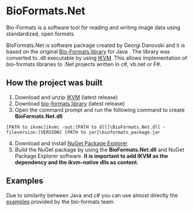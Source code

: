 # BioFormats.Net
Bio-Formats is a software tool for reading and writing image data using standardized, open formats.</br>

BioFormats.Net is software package created by Georgi Danovski and it is based on the original 
[Bio-Formats library](https://www.openmicroscopy.org/bio-formats/) for Java . The library 
was converted to .dll executable by using [IKVM](https://www.ikvm.net/). This allows implementation of bio-formats libraries to .Net projects written in c#, vb.net or F#.</br>
## How the project was built
1. Download and unzip [IKVM](https://www.ikvm.net/index.html) (latest release)</br>
2. Download [bio-formats library](https://www.openmicroscopy.org/bio-formats/) (latest release)</br>
3. Open the command prompt and run the following command to create <b>BioFormats.Net.dll</b></br>
```
[PATH to ikvmc]ikvmc -out:[PATH to dll]\BioFormats.Net.dll -fileversion:[VERSION] [PATH to jar]\bioformats_package.jar
```
4. Download and install [NuGet Package Explorer](https://www.microsoft.com/en-us/p/nuget-package-explorer/9wzdncrdmdm3?activetab=pivot:overviewtab)</br>
5. Build the NuGet package by using the <b>BioFormats.Net.dll</b> and NuGet Package Explorer software. <b>It is important to add IKVM as the dependency and the ikvm-native dlls as content</b>.</br>
## Examples
Due to similarity between Java and c# you can use almost directly the [examples](https://docs.openmicroscopy.org/bio-formats/6.5.0/developers/java-library.html) provided by the bio-formats team.</br>
